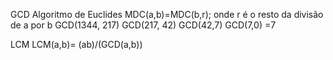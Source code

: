 GCD
Algoritmo de Euclides
MDC(a,b)=MDC(b,r);
onde r é o resto da divisão de a por b
GCD(1344, 217)
GCD(217, 42)
GCD(42,7)
GCD(7,0)
=7




LCM
LCM(a,b)= (ab)/(GCD(a,b))